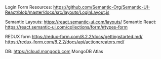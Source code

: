 Login Form Resources:
https://github.com/Semantic-Org/Semantic-UI-React/blob/master/docs/src/layouts/LoginLayout.js

Semantic Layouts:
https://react.semantic-ui.com/layouts/
Semantic React:
https://react.semantic-ui.com/collections/form/#types-form

REDUX form
https://redux-form.com/8.2.2/docs/gettingstarted.md/
https://redux-form.com/8.2.2/docs/api/actioncreators.md/

DB:
https://cloud.mongodb.com
MongoDB Atlas
